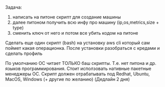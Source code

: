 Задача:
1. написать на питоне скрипт для создание машины
2. далее питоном получить всю инфу про машину (ip,os,metrics,size + type)
3. сменить ключ от него и потом все убить кодом на питоне

Сделать еще один скрипт (bash) на установку aws cli который сам поймет какая операционка. После установки разобраться с кредами и сделать профиль

По умолчанию ОС читает ТОЛЬКО баш скрипты. Т.е. нет питона и др. языков программирования. Стоит исползовать нативные пакетные менеджеры ОС. Скрипт должен отрабатывать под Redhat, Ubuntu, MacOS, Windows (+ другие по желанию) 
(Дедлайн 2 дня)